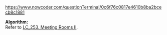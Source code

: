 https://www.nowcoder.com/questionTerminal/0c6f76c0817e4610b8ba2bcecb8c1881 <br />

**Algorithm:** <br />
Refer to [LC_253. Meeting Rooms II](https://github.com/di-huang/CrackInterview/blob/main/basic_algo/greedy/%5BLeetcode%5D%5BMedium%5D%20253.%20Meeting%20Rooms%20II.md). <br />